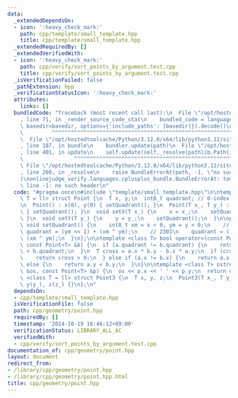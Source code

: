 ```yaml
---
data:
  _extendedDependsOn:
  - icon: ':heavy_check_mark:'
    path: cpp/template/small_template.hpp
    title: cpp/template/small_template.hpp
  _extendedRequiredBy: []
  _extendedVerifiedWith:
  - icon: ':heavy_check_mark:'
    path: cpp/verify/sort_points_by_argument.test.cpp
    title: cpp/verify/sort_points_by_argument.test.cpp
  _isVerificationFailed: false
  _pathExtension: hpp
  _verificationStatusIcon: ':heavy_check_mark:'
  attributes:
    links: []
  bundledCode: "Traceback (most recent call last):\n  File \"/opt/hostedtoolcache/Python/3.12.0/x64/lib/python3.12/site-packages/onlinejudge_verify/documentation/build.py\"\
    , line 71, in _render_source_code_stat\n    bundled_code = language.bundle(stat.path,\
    \ basedir=basedir, options={'include_paths': [basedir]}).decode()\n          \
    \         ^^^^^^^^^^^^^^^^^^^^^^^^^^^^^^^^^^^^^^^^^^^^^^^^^^^^^^^^^^^^^^^^^^^^^^^^^^^^^^^^^\n\
    \  File \"/opt/hostedtoolcache/Python/3.12.0/x64/lib/python3.12/site-packages/onlinejudge_verify/languages/cplusplus.py\"\
    , line 187, in bundle\n    bundler.update(path)\n  File \"/opt/hostedtoolcache/Python/3.12.0/x64/lib/python3.12/site-packages/onlinejudge_verify/languages/cplusplus_bundle.py\"\
    , line 401, in update\n    self.update(self._resolve(pathlib.Path(included), included_from=path))\n\
    \                ^^^^^^^^^^^^^^^^^^^^^^^^^^^^^^^^^^^^^^^^^^^^^^^^^^^^^^^^^\n \
    \ File \"/opt/hostedtoolcache/Python/3.12.0/x64/lib/python3.12/site-packages/onlinejudge_verify/languages/cplusplus_bundle.py\"\
    , line 260, in _resolve\n    raise BundleErrorAt(path, -1, \"no such header\"\
    )\nonlinejudge_verify.languages.cplusplus_bundle.BundleErrorAt: template/small_template.hpp:\
    \ line -1: no such header\n"
  code: "#pragma once\n#include \"template/small_template.hpp\"\n\ntemplate <class\
    \ T = ll> struct Point {\n  T x, y;\n  int8_t quadrant; // 0-index \u8C61\u9650\
    \n  Point() : x(0), y(0) { setQuadrant(); }\n  Point(T x_, T y_) : x(x_), y(y_)\
    \ { setQuadrant(); }\n  void setX(T x_) {\n    x = x_;\n    setQuadrant();\n \
    \ }\n  void setY(T y_) {\n    y = y_;\n    setQuadrant();\n  }\n\nprivate:\n \
    \ void setQuadrant() {\n    int8_t xm = x < 0, ym = y < 0;\n    // 0123\n    //\
    \ quadrant = (ym << 1) + (xm ^ ym);\n    // 2301\n    quadrant = (!ym << 1) +\
    \ (xm ^ ym);\n  }\n};\n\ntemplate <class T> bool operator<(const Point<T> &a,\
    \ const Point<T> &b) {\n  if (a.quadrant != b.quadrant) {\n    return a.quadrant\
    \ < b.quadrant;\n  }\n  T cross = a.x * b.y - b.x * a.y;\n  if (cross != 0) {\n\
    \    return cross > 0;\n  } else if (a.x != b.x) {\n    return a.x < b.x;\n  }\
    \ else {\n    return a.y < b.y;\n  }\n}\n\ntemplate <class T> ostream &operator<<(ostream\
    \ &os, const Point<T> &p) {\n  os << p.x << ' ' << p.y;\n  return os;\n}\n\ntemplate\
    \ <class T = ll> struct Point3 {\n  T x, y, z;\n  Point3(T x_, T y_, T z_) : x(x_),\
    \ y(y_), z(z_) {}\n};\n"
  dependsOn:
  - cpp/template/small_template.hpp
  isVerificationFile: false
  path: cpp/geometry/point.hpp
  requiredBy: []
  timestamp: '2024-10-19 16:46:12+09:00'
  verificationStatus: LIBRARY_ALL_AC
  verifiedWith:
  - cpp/verify/sort_points_by_argument.test.cpp
documentation_of: cpp/geometry/point.hpp
layout: document
redirect_from:
- /library/cpp/geometry/point.hpp
- /library/cpp/geometry/point.hpp.html
title: cpp/geometry/point.hpp
---
```

